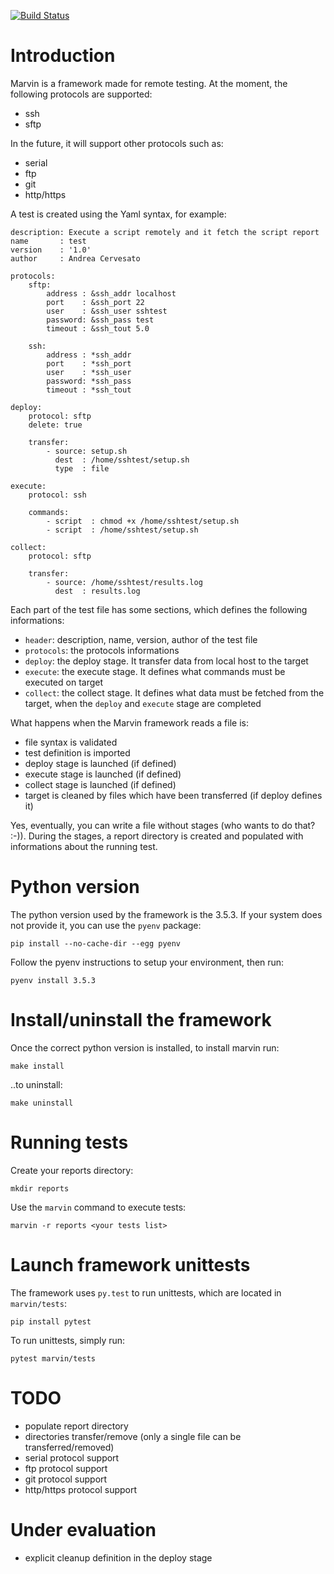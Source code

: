 [![Build Status](https://travis-ci.org/acerv/marvin.svg?branch=master)](https://travis-ci.org/acerv/marvin)

# Introduction
Marvin is a framework made for remote testing. At the moment, the following
protocols are supported:
* ssh
* sftp

In the future, it will support other protocols such as:
* serial
* ftp
* git
* http/https

A test is created using the Yaml syntax, for example:

    description: Execute a script remotely and it fetch the script report
    name       : test
    version    : '1.0'
    author     : Andrea Cervesato

    protocols:
        sftp:
            address : &ssh_addr localhost
            port    : &ssh_port 22
            user    : &ssh_user sshtest
            password: &ssh_pass test
            timeout : &ssh_tout 5.0

        ssh:
            address : *ssh_addr
            port    : *ssh_port
            user    : *ssh_user
            password: *ssh_pass
            timeout : *ssh_tout

    deploy:
        protocol: sftp
        delete: true

        transfer:
            - source: setup.sh
              dest  : /home/sshtest/setup.sh
              type  : file

    execute:
        protocol: ssh

        commands:
            - script  : chmod +x /home/sshtest/setup.sh
            - script  : /home/sshtest/setup.sh

    collect:
        protocol: sftp

        transfer:
            - source: /home/sshtest/results.log
              dest  : results.log

Each part of the test file has some sections, which defines the following
informations:
* `header`: description, name, version, author of the test file
* `protocols`: the protocols informations
* `deploy`: the deploy stage. It transfer data from local host to the target
* `execute`: the execute stage. It defines what commands must be executed on
    target
* `collect`: the collect stage. It defines what data must be fetched from the
    target, when the `deploy` and `execute` stage are completed

What happens when the Marvin framework reads a file is:
* file syntax is validated
* test definition is imported
* deploy stage is launched (if defined)
* execute stage is launched (if defined)
* collect stage is launched (if defined)
* target is cleaned by files which have been transferred (if deploy defines it)

Yes, eventually, you can write a file without stages (who wants to do that? 
:-)). During the stages, a report directory is created and populated with
informations about the running test.

# Python version
The python version used by the framework is the 3.5.3. If your system does not
provide it, you can use the `pyenv` package:

    pip install --no-cache-dir --egg pyenv

Follow the pyenv instructions to setup your environment, then run:

    pyenv install 3.5.3

# Install/uninstall the framework
Once the correct python version is installed, to install marvin run:

    make install

..to uninstall:

    make uninstall

# Running tests
Create your reports directory:

    mkdir reports

Use the `marvin` command to execute tests:

    marvin -r reports <your tests list>

# Launch framework unittests
The framework uses `py.test` to run unittests, which are located in 
`marvin/tests`:

    pip install pytest

To run unittests, simply run:

    pytest marvin/tests

# TODO
* populate report directory
* directories transfer/remove (only a single file can be transferred/removed)
* serial protocol support
* ftp protocol support
* git protocol support
* http/https protocol support

# Under evaluation
* explicit cleanup definition in the deploy stage

